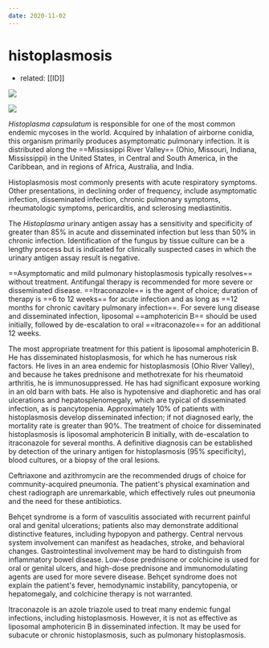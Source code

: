 ```yaml
---
date: 2020-11-02
---
```


# histoplasmosis

- related: [[ID]]

<!-- histoplasmosis endemic area, spread, sx, dx rx -->

![](https://photos.thisispiggy.com/file/wikiFiles/20220802213507.png)

![](https://photos.thisispiggy.com/file/wikiFiles/20220802213519.png)

_Histoplasma capsulatum_ is responsible for one of the most common endemic mycoses in the world. Acquired by inhalation of airborne conidia, this organism primarily produces asymptomatic pulmonary infection. It is distributed along the ==Mississippi River Valley== (Ohio, Missouri, Indiana, Mississippi) in the United States, in Central and South America, in the Caribbean, and in regions of Africa, Australia, and India.

Histoplasmosis most commonly presents with acute respiratory symptoms. Other presentations, in declining order of frequency, include asymptomatic infection, disseminated infection, chronic pulmonary symptoms, rheumatologic symptoms, pericarditis, and sclerosing mediastinitis.

The _Histoplasma_ urinary antigen assay has a sensitivity and specificity of greater than 85% in acute and disseminated infection but less than 50% in chronic infection. Identification of the fungus by tissue culture can be a lengthy process but is indicated for clinically suspected cases in which the urinary antigen assay result is negative.

==Asymptomatic and mild pulmonary histoplasmosis typically resolves== without treatment. Antifungal therapy is recommended for more severe or disseminated disease. ==Itraconazole== is the agent of choice; duration of therapy is ==6 to 12 weeks== for acute infection and as long as ==12 months for chronic cavitary pulmonary infection==. For severe lung disease and disseminated infection, liposomal ==amphotericin B== should be used initially, followed by de-escalation to oral ==itraconazole== for an additional 12 weeks.

The most appropriate treatment for this patient is liposomal amphotericin B. He has disseminated histoplasmosis, for which he has numerous risk factors. He lives in an area endemic for histoplasmosis (Ohio River Valley), and because he takes prednisone and methotrexate for his rheumatoid arthritis, he is immunosuppressed. He has had significant exposure working in an old barn with bats. He also is hypotensive and diaphoretic and has oral ulcerations and hepatosplenomegaly, which are typical of disseminated infection, as is pancytopenia. Approximately 10% of patients with histoplasmosis develop disseminated infection; if not diagnosed early, the mortality rate is greater than 90%. The treatment of choice for disseminated histoplasmosis is liposomal amphotericin B initially, with de-escalation to itraconazole for several months. A definitive diagnosis can be established by detection of the urinary antigen for histoplasmosis (95% specificity), blood cultures, or a biopsy of the oral lesions.

Ceftriaxone and azithromycin are the recommended drugs of choice for community-acquired pneumonia. The patient's physical examination and chest radiograph are unremarkable, which effectively rules out pneumonia and the need for these antibiotics.

Behçet syndrome is a form of vasculitis associated with recurrent painful oral and genital ulcerations; patients also may demonstrate additional distinctive features, including hypopyon and pathergy. Central nervous system involvement can manifest as headaches, stroke, and behavioral changes. Gastrointestinal involvement may be hard to distinguish from inflammatory bowel disease. Low-dose prednisone or colchicine is used for oral or genital ulcers, and high-dose prednisone and immunomodulating agents are used for more severe disease. Behçet syndrome does not explain the patient's fever, hemodynamic instability, pancytopenia, or hepatomegaly, and colchicine therapy is not warranted.

Itraconazole is an azole triazole used to treat many endemic fungal infections, including histoplasmosis. However, it is not as effective as liposomal amphotericin B in disseminated infection. It may be used for subacute or chronic histoplasmosis, such as pulmonary histoplasmosis.
